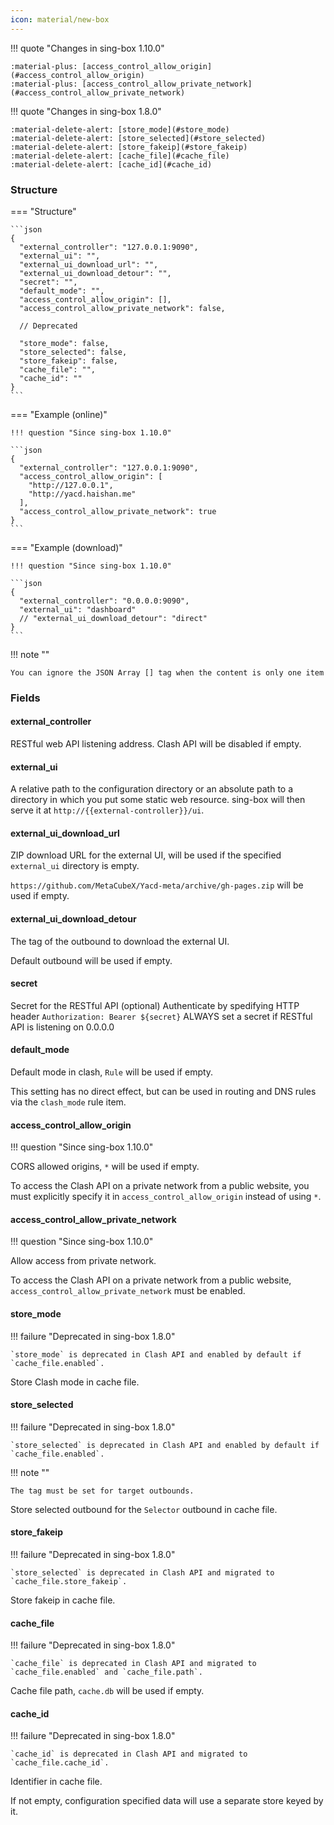 ```yaml
---
icon: material/new-box
---
```


!!! quote "Changes in sing-box 1.10.0"

    :material-plus: [access_control_allow_origin](#access_control_allow_origin)  
    :material-plus: [access_control_allow_private_network](#access_control_allow_private_network)

!!! quote "Changes in sing-box 1.8.0"

    :material-delete-alert: [store_mode](#store_mode)  
    :material-delete-alert: [store_selected](#store_selected)  
    :material-delete-alert: [store_fakeip](#store_fakeip)  
    :material-delete-alert: [cache_file](#cache_file)  
    :material-delete-alert: [cache_id](#cache_id)

### Structure

=== "Structure"

    ```json
    {
      "external_controller": "127.0.0.1:9090",
      "external_ui": "",
      "external_ui_download_url": "",
      "external_ui_download_detour": "",
      "secret": "",
      "default_mode": "",
      "access_control_allow_origin": [],
      "access_control_allow_private_network": false,
      
      // Deprecated
      
      "store_mode": false,
      "store_selected": false,
      "store_fakeip": false,
      "cache_file": "",
      "cache_id": ""
    }
    ```

=== "Example (online)"

    !!! question "Since sing-box 1.10.0"

    ```json
    {
      "external_controller": "127.0.0.1:9090",
      "access_control_allow_origin": [
        "http://127.0.0.1",
        "http://yacd.haishan.me"
      ],
      "access_control_allow_private_network": true
    }
    ```

=== "Example (download)"

    !!! question "Since sing-box 1.10.0"

    ```json
    {
      "external_controller": "0.0.0.0:9090",
      "external_ui": "dashboard"
      // "external_ui_download_detour": "direct"
    }
    ```

!!! note ""

    You can ignore the JSON Array [] tag when the content is only one item

### Fields

#### external_controller

RESTful web API listening address. Clash API will be disabled if empty.

#### external_ui

A relative path to the configuration directory or an absolute path to a
directory in which you put some static web resource. sing-box will then
serve it at `http://{{external-controller}}/ui`.

#### external_ui_download_url

ZIP download URL for the external UI, will be used if the specified `external_ui` directory is empty.

`https://github.com/MetaCubeX/Yacd-meta/archive/gh-pages.zip` will be used if empty.

#### external_ui_download_detour

The tag of the outbound to download the external UI.

Default outbound will be used if empty.

#### secret

Secret for the RESTful API (optional)
Authenticate by spedifying HTTP header `Authorization: Bearer ${secret}`
ALWAYS set a secret if RESTful API is listening on 0.0.0.0

#### default_mode

Default mode in clash, `Rule` will be used if empty.

This setting has no direct effect, but can be used in routing and DNS rules via the `clash_mode` rule item.

#### access_control_allow_origin

!!! question "Since sing-box 1.10.0"

CORS allowed origins, `*` will be used if empty.

To access the Clash API on a private network from a public website, you must explicitly specify it in `access_control_allow_origin` instead of using `*`.

#### access_control_allow_private_network

!!! question "Since sing-box 1.10.0"

Allow access from private network.

To access the Clash API on a private network from a public website, `access_control_allow_private_network` must be enabled.

#### store_mode

!!! failure "Deprecated in sing-box 1.8.0"

    `store_mode` is deprecated in Clash API and enabled by default if `cache_file.enabled`.

Store Clash mode in cache file.

#### store_selected

!!! failure "Deprecated in sing-box 1.8.0"

    `store_selected` is deprecated in Clash API and enabled by default if `cache_file.enabled`.

!!! note ""

    The tag must be set for target outbounds.

Store selected outbound for the `Selector` outbound in cache file.

#### store_fakeip

!!! failure "Deprecated in sing-box 1.8.0"

    `store_selected` is deprecated in Clash API and migrated to `cache_file.store_fakeip`.

Store fakeip in cache file.

#### cache_file

!!! failure "Deprecated in sing-box 1.8.0"

    `cache_file` is deprecated in Clash API and migrated to `cache_file.enabled` and `cache_file.path`.

Cache file path, `cache.db` will be used if empty.

#### cache_id

!!! failure "Deprecated in sing-box 1.8.0"

    `cache_id` is deprecated in Clash API and migrated to `cache_file.cache_id`.

Identifier in cache file.

If not empty, configuration specified data will use a separate store keyed by it.
